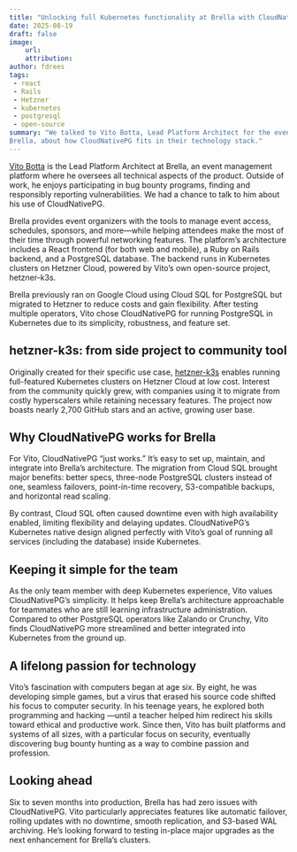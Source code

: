 ```yaml
---
title: "Unlocking full Kubernetes functionality at Brella with CloudNativePG and Hetzner"
date: 2025-08-19
draft: false
image:
    url: 
    attribution:
author: fdrees
tags:
 - react
 - Rails
 - Hetzner
 - kubernetes
 - postgresql
 - open-source
summary: "We talked to Vito Botta, Lead Platform Architect for the event management platform 
Brella, about how CloudNativePG fits in their technology stack." 
---
```


[Vito Botta](https://www.linkedin.com/in/vitobotta/) is the Lead Platform Architect at Brella, an event management 
platform where he oversees all technical aspects of the product. Outside of 
work, he enjoys participating in bug bounty programs, finding and responsibly 
reporting vulnerabilities. We had a chance to talk to him about his use of 
CloudNativePG.

Brella provides event organizers with the tools to manage event access, 
schedules, sponsors, and more—while helping attendees make the most of 
their time through powerful networking features. The platform’s architecture 
includes a React frontend (for both web and mobile), a Ruby on Rails backend, 
and a PostgreSQL database. The backend runs in Kubernetes clusters on Hetzner 
Cloud, powered by Vito’s own open-source project, hetzner-k3s.

Brella previously ran on Google Cloud using Cloud SQL for PostgreSQL but 
migrated to Hetzner to reduce costs and gain flexibility. After testing multiple 
operators, Vito chose CloudNativePG for running PostgreSQL in Kubernetes due to 
its simplicity, robustness, and feature set.

## hetzner-k3s: from side project to community tool
Originally created for their specific use case, [hetzner-k3s](https://github.com/vitobotta/hetzner-k3s) enables running 
full-featured Kubernetes clusters on Hetzner Cloud at low cost. Interest from 
the community quickly grew, with companies using it to migrate from costly 
hyperscalers while retaining necessary features. The project now boasts nearly 
2,700 GitHub stars and an active, growing user base.


## Why CloudNativePG works for Brella

For Vito, CloudNativePG “just works.” It’s easy to set up, maintain, and 
integrate into Brella’s architecture. The migration from Cloud SQL brought major 
benefits: better specs, three-node PostgreSQL clusters instead of one, seamless 
failovers, point-in-time recovery, S3-compatible backups, and horizontal read 
scaling.

By contrast, Cloud SQL often caused downtime even with high availability 
enabled, limiting flexibility and delaying updates. CloudNativePG’s Kubernetes 
native design aligned perfectly with Vito’s goal of running all services 
(including the database) inside Kubernetes.

## Keeping it simple for the team

As the only team member with deep Kubernetes experience, Vito values 
CloudNativePG’s simplicity. It helps keep Brella’s architecture approachable 
for teammates who are still learning infrastructure administration. Compared 
to other PostgreSQL operators like Zalando or Crunchy, Vito finds CloudNativePG 
more streamlined and better integrated into Kubernetes from the ground up.

## A lifelong passion for technology
Vito’s fascination with computers began at age six. By eight, he was developing 
simple games, but a virus that erased his source code shifted his focus to 
computer security. In his teenage years, he explored both programming and hacking
—until a teacher helped him redirect his skills toward ethical and productive work. 
Since then, Vito has built platforms and systems of all sizes, with a particular 
focus on security, eventually discovering bug bounty hunting as a way to combine 
passion and profession.

## Looking ahead

Six to seven months into production, Brella has had zero issues with 
CloudNativePG. Vito particularly appreciates features like automatic failover, 
rolling updates with no downtime, smooth replication, and S3-based WAL 
archiving. He’s looking forward to testing in-place major upgrades as the next 
enhancement for Brella’s clusters.